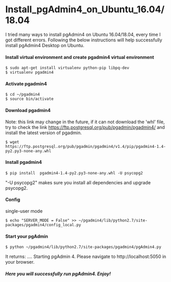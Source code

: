 # Install_pgAdmin4_on_Ubuntu_16.04/18.04

I tried many ways to install pgAdmin4 on Ubuntu 16.04/18.04, every time I got different errors. Following the below instructions will help successfully install pgAdmin4 Desktop on Ubuntu.
#### Install virtual environment and create pgadmin4 virtual environment

```
$ sudo apt-get install virtualenv python-pip libpq-dev
$ virtualenv pgadmin4
```
#### Activate pgadmin4
```
$ cd ~/pgadmin4
$ source bin/activate
```
#### Download pgadmin4
Note: this link may change in the future, if it can not download the 'whl' file, try to check the link https://ftp.postgresql.org/pub/pgadmin/pgadmin4/ and install the latest version of pgadmin.

```
$ wget https://ftp.postgresql.org/pub/pgadmin/pgadmin4/v1.4/pip/pgadmin4-1.4-py2.py3-none-any.whl
```
#### Install pgadmin4

```
$ pip install  pgadmin4-1.4-py2.py3-none-any.whl -U psycopg2
```
"-U psycopg2" makes sure you install all dependencies and upgrade psycopg2.

#### Config
single-user mode
```
$ echo "SERVER_MODE = False" >> ~/pgadmin4/lib/python2.7/site-packages/pgadmin4/config_local.py
```
#### Start your pgAdmin
```
$ python ~/pgadmin4/lib/python2.7/site-packages/pgadmin4/pgAdmin4.py
```
It returns: 
....
Starting pgAdmin 4. Please navigate to http://localhost:5050 in your browser.

##### Here you will successfully run pgAdmin4. Enjoy!


